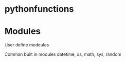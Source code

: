 # pythonfunctions

# Modules
User define modeules 

Common built in modules datetime, os, math, sys, random
